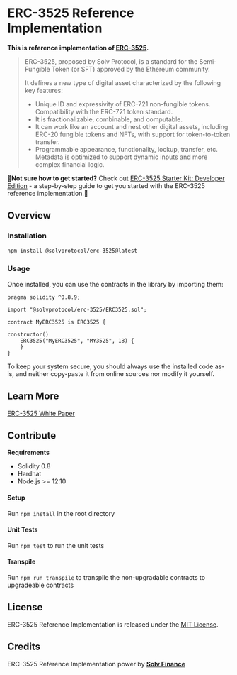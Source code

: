 # ERC-3525 Reference Implementation

**This is reference implementation of [ERC-3525](https://eips.ethereum.org/EIPS/eip-3525).** 

>ERC-3525, proposed by Solv Protocol, is a standard for the Semi-Fungible Token (or SFT) approved by the Ethereum community.
>
>It defines a new type of digital asset characterized by the following key features:
>
>* Unique ID and expressivity of ERC-721 non-fungible tokens. Compatibility with the ERC-721 token standard.
>* It is fractionalizable, combinable, and computable.
>* It can work like an account and nest other digital assets, including ERC-20 fungible tokens and NFTs, with support for token-to-token transfer.
>* Programmable appearance, functionality, lockup, transfer, etc. Metadata is optimized to support dynamic inputs and more complex financial logic.


🧙**Not sure how to get started?** Check out [ERC-3525 Starter Kit: Developer Edition](https://medium.com/solv-blog/erc-3525-starter-kit-developer-edition-9d734ca62bd0) - a step-by-step guide to get you started with the ERC-3525 reference implementation.🚀

## Overview

### Installation

```bash
npm install @solvprotocol/erc-3525@latest
```

### Usage
Once installed, you can use the contracts in the library by importing them:

```solidity
pragma solidity ^0.8.9;

import "@solvprotocol/erc-3525/ERC3525.sol";

contract MyERC3525 is ERC3525 {

constructor()
    ERC3525("MyERC3525", "MY3525", 18) {
    }
}
```

To keep your system secure, you should always use the installed code as-is, and neither copy-paste it from online sources nor modify it yourself.

## Learn More

[ERC-3525 White Paper](https://whitepaper.sftlabs.io/SFT%20Whitepaper.pdf)

## Contribute

**Requirements**

- Solidity 0.8
- Hardhat
- Node.js >= 12.10

#### Setup

Run `npm install` in the root directory

#### Unit Tests

Run `npm test` to run the unit tests

#### Transpile
Run `npm run transpile` to transpile the non-upgradable contracts to upgradeable contracts

## License
ERC-3525 Reference Implementation is released under the [MIT License](https://github.com/solv-finance/erc-3525/blob/main/LICENSE).

## Credits
ERC-3525 Reference Implementation power by **[Solv Finance](https://solv.finance)**